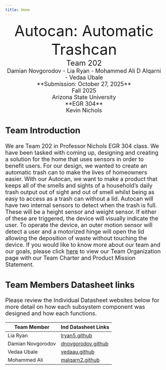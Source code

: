 ```yaml
---
title: Home
---
```

<center>
<font size="8">Autocan: Automatic Trashcan<br>
<font size="5">Team 202<br>
<font size="4">Damian Novgorodov - Lia Ryan - Mohammed Ali D Alqarni - Vedaa Ubale<br>
**Submission: October 27, 2025**<br>
Fall 2025<br>
<font size="4">Arizona State University<br>
**EGR 304**<br>
Kevin Nichols<br>
  

</center>

## Team Introduction

We are Team 202 in Professor Nichols EGR 304 class. We have been tasked with coming up, designing and creating a solution for the home that uses sensors in order to benefit users. For our design, we wanted to create an automatic trash can to make the lives of homeowners easier. With our Autocan, we want to make a product that keeps all of the smells and sights of a household’s daily trash output out of sight and out of smell whilst being as easy to access as a trash can without a lid. Autocan will have two internal sensors to detect when the trash is full. These will be a height sensor and weight sensor. If either of these are triggered, the device will visually indicate the user. To operate the device, an outer motion sensor will detect a user and a motorized hinge will open the lid allowing the deposition of waste without touching the device. If you would like to know more about our team and our goals, please click [here](https://egr304-2025-f-202.github.io/02-Team-Organization/) to view our Team Organization page with our Team Charter and Product Mission Statement.


## Team Members Datasheet links

Please review the Individual Datasheet websites below for more detail on how each subsystem component was designed and how each functions.

| **Team Member**        |**Ind Datasheet Links** |
| ---------------------- | -----------------------|
| Lia Ryan               | [lryan5.github](https://lryan5.github.io/) |
| Damian Novgorodov      | [dnovgorodov.github](https://dnovgorodov.github.io/) |
| Vedaa Ubale            | [vedaau.github](https://vedaau.github.io/) |
| Mohammed Ali           | [malqarn2.github](https://malqarn2.github.io/) |
